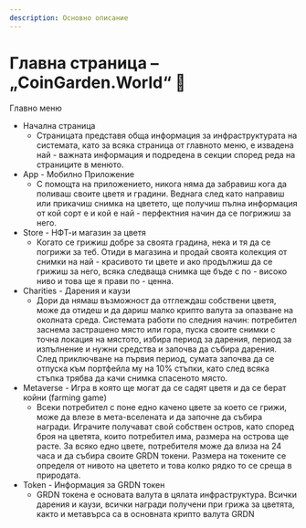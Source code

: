 ```yaml
---
description: Основно описание
---
```


# Главна страница – „CoinGarden.World“ 🏡

Главно меню&#x20;

* Начална страница
  * Страницата представя обща информация за инфраструктурата на системата, като за всяка страница от главното меню,  е извадена най - важната информация и подредена в секции според реда на страниците в менюто.
* App - Мобилно Приложение&#x20;
  * С помощта на приложението, никога няма да забравиш кога да поливаш своите цветя и градини. Веднага след като направиш или прикачиш снимка на цветето, ще получиш пълна информация от кой сорт е и кой е най - перфектния начин да се погрижиш за него.
* Store - НФТ-и магазин за цветя
  * Когато се грижиш добре за своята градина, нека и тя да се погрижи за теб. Отиди в магазина и продай своята колекция от снимки на най - красивото ти цвете и ако продължиш да се грижиш за него, всяка следваща снимка ще бъде с по - високо ниво и това ще я прави по - ценна.
* Charities - Дарения и каузи&#x20;
  * Дори да нямаш възможност да отглеждаш собствени цветя, може да отидеш и да дариш малко крипто валута за опазване на околната среда. Системата работи по следния начин: потребител заснема застрашено място или гора, пуска своите снимки с точна локация на мястото, избира период за дарения, период за изпълнение и нужни средства и започва да събира дарения. След приключване на първия период, сумата започва да се отпуска към портфейла му на 10% стъпки, като след всяка стъпка трябва да качи снимка спасеното място.&#x20;
* Metaverse - Игра в която ще могат да се садят цветя и да се берат койни (farming game)
  * Всеки потребител с поне едно качено цвете за което се грижи, може да влезе в мета-вселената и да започне да събира награди. Играчите получават свой собствен остров, като според броя на цветята, които потребител има, размера на острова ще расте. За всяко едно цвете, потребителя може да влиза на 24 часа и да събира своите GRDN токени. Размера на токените се определя от нивото на цветето и това колко рядко то се среща в природата.
* Token - Информация за GRDN токен&#x20;
  * GRDN токена е основата валута в цялата инфраструктура. Всички дарения и каузи, всички награди получени при грижа за цветята, както и метавърса са в основната крипто валута GRDN

